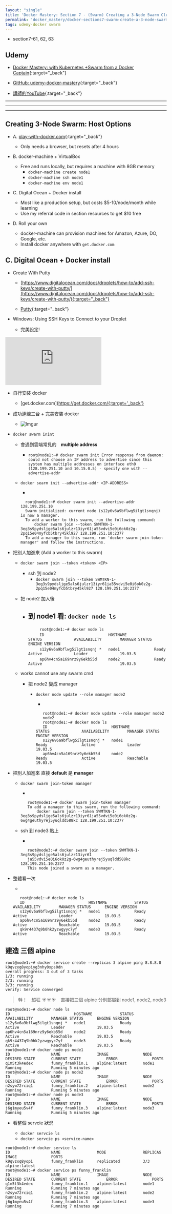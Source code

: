 ```yaml
---
layout: "single"
title: 'Docker Mastery: Section 7 - (Swarm) Creating a 3-Node Swarm Cluster'
permalink: 'docker_mastery/docker-sections7-swarm-create-a-3-node-swarm-cluster'
tags: udemy-docker swarm
---
```


- section7-61, 62, 63

## Udemy

- [Docker Mastery: with Kubernetes +Swarm from a Docker Captain](https://www.udemy.com/course/docker-mastery/){:target="_back"}

- [GitHub: udemy-docker-mastery](https://github.com/BretFisher/udemy-docker-mastery){:target="_back"}

- [講師的YouTube](https://www.youtube.com/channel/UC0NErq0RhP51iXx64ZmyVfg){:target="_back"}

---
---
---

## Creating 3-Node Swarm: Host Options


- A. [play-with-docker.com](https://labs.play-with-docker.com/){:target="_back"}
   - Only needs a browser, but resets after 4 hours

- B. docker-machine + VirtualBox
   - Free and runs locally, but requires a machine with 8GB memory
      - `docker-machine create node1`
      - `docker-machine ssh node1`
      - `docker-machine env node1`

- C. Digital Ocean + Docker install
   - Most like a production setup, but costs $5-10/node/month while learning
   - Use my referral code in section resources to get $10 free

- D. Roll your own
   - docker-machine can provision machines for Amazon, Azure, DO, Google, etc.
   - Install docker anywhere with `get.docker.com`


## C. Digital Ocean + Docker install 

- Create With Putty

   - [https://www.digitalocean.com/docs/droplets/how-to/add-ssh-keys/create-with-putty/](https://www.digitalocean.com/docs/droplets/how-to/add-ssh-keys/create-with-putty/){:target="_back"}


   - [Putty](https://www.chiark.greenend.org.uk/~sgtatham/putty/latest.html){:target="_back"}

- Windows: Using SSH Keys to Connect to your Droplet

   - 完美設定!

<iframe  src="https://www.youtube.com/embed/plIeC5Zpp8A" frameborder="0" allow="accelerometer; autoplay; encrypted-media; gyroscope; picture-in-picture" allowfullscreen></iframe>


- 自行安裝 docker 

   - [get.docker.com](https://get.docker.com/{:target='_back'}


- 成功連線三台 + 完美安裝 docker

   - ![Imgur](https://i.imgur.com/hkYIYyd.jpg)

- `docker swarm inint`

   - 會遇到雲端常見的　__multiple address__

      - `
root@node1:~# docker swarm init
Error response from daemon: could not choose an IP address to advertise since this system has multiple addresses on interface eth0 (128.199.251.10 and 10.15.0.5) - specify one with --advertise-addr
`


   - `docker searm init --advertise-addr <IP-ADDRESS>`

      - 
       ~~~
         root@node1:~# docker swarm init --advertise-addr 128.199.251.10
         Swarm initialized: current node (s12y6v6a9bflwg5ilgt1snqnj) is now a manager.  
         To add a worker to this swarm, run the following command:
             docker swarm join --token SWMTKN-1-3eg3s9pydsljge5als6julzr13iyr61ja55vdvi5e0i6ok0z2g-2pq15e04myfcb5tbry45kl927 128.199.251.10:2377
         To add a manager to this swarm, run 'docker swarm join-token manager' and follow the instructions.
       ~~~


- 把別人加進來 (Add a worker to this swarm)
   
   - `docker swarm join --token <token> <IP>`
      - ssh 到 node2 
         - `docker swarm join --token SWMTKN-1-3eg3s9pydsljge5als6julzr13iyr61ja55vdvi5e0i6ok0z2g-2pq15e04myfcb5tbry45kl927 128.199.251.10:2377`
   - 把 node2 加入後
      - 到 node1 看: `docker node ls`
         - 
         ~~~
         　　　root@node1:~# docker node ls
         　　　ID                            HOSTNAME            STATUS              AVAILABILITY        MANAGER STATUS      ENGINE VERSION
         　　　s12y6v6a9bflwg5ilgt1snqnj *   node1               Ready               Active              Leader              19.03.5
         　　　ap6hv4cn5a169nrz9y6ekb55d     node2               Ready               Active                                  19.03.5
         ~~~ 

    - works cannot use any swarm cmd

       - 把 node2 變成 manager 

          - `docker node update --role manager node2`

             - 
             ~~~
                root@node1:~# docker node update --role manager node2
                node2
                root@node1:~# docker node ls
                ID                            HOSTNAME            STATUS              AVAILABILITY        MANAGER STATUS      ENGINE VERSION
                s12y6v6a9bflwg5ilgt1snqnj *   node1               Ready               Active              Leader              19.03.5
                ap6hv4cn5a169nrz9y6ekb55d     node2               Ready               Active              Reachable           19.03.5
             ~~~

- 把別人加進來 直接 __default__ 是 __manager__

   - `docker swarm join-token manager`

      - 
      ~~~
         root@node1:~# docker swarm join-token manager
         To add a manager to this swarm, run the following command:
             docker swarm join --token SWMTKN-1-3eg3s9pydsljge5als6julzr13iyr61ja55vdvi5e0i6ok0z2g-6wg4geuthyrej5yuqldd588kc 128.199.251.10:2377
      ~~~

   - ssh 到 node3 貼上

      - 
      ~~~
         root@node3:~# docker swarm join --token SWMTKN-1-3eg3s9pydsljge5als6julzr13iyr61                                      
         ja55vdvi5e0i6ok0z2g-6wg4geuthyrej5yuqldd588kc 128.199.251.10:2377
         This node joined a swarm as a manager.
      ~~~

- 整體看一次

   - 
   ~~~
      root@node1:~# docker node ls
      ID                            HOSTNAME            STATUS              AVAILABILITY        MANAGER STATUS      ENGINE VERSION
      s12y6v6a9bflwg5ilgt1snqnj *   node1               Ready               Active              Leader              19.03.5
      ap6hv4cn5a169nrz9y6ekb55d     node2               Ready               Active              Reachable           19.03.5
      qk9r4437q9b0hk2yzwgyyc7yf     node3               Ready               Active              Reachable           19.03.5
   ~~~


## 建造 三個 alpine

~~~
root@node1:~# docker service create --replicas 3 alpine ping 8.8.8.8
k9qvzxq8yopiyg3nhy0xps0dn
overall progress: 3 out of 3 tasks
1/3: running
2/3: running
3/3: running
verify: Service converged
~~~

> 幹！　超狂 :sunny::sunny::sunny:　直接把三個 alpine 分別部屬到 node1, node2, node3

~~~
root@node1:~# docker node ls
ID                            HOSTNAME            STATUS              AVAILABILITY        MANAGER STATUS      ENGINE VERSION
s12y6v6a9bflwg5ilgt1snqnj *   node1               Ready               Active              Leader              19.03.5
ap6hv4cn5a169nrz9y6ekb55d     node2               Ready               Active              Reachable           19.03.5
qk9r4437q9b0hk2yzwgyyc7yf     node3               Ready               Active              Reachable           19.03.5
root@node1:~# docker node ps node1
ID                  NAME                IMAGE               NODE                DESIRED STATE       CURRENT STATE           ERROR               PORTS
q1m5t3k4edex        funny_franklin.1    alpine:latest       node1               Running             Running 5 minutes ago
root@node1:~# docker node ps node2
ID                  NAME                IMAGE               NODE                DESIRED STATE       CURRENT STATE           ERROR               PORTS
n2syw72rciq1        funny_franklin.2    alpine:latest       node2               Running             Running 5 minutes ago
root@node1:~# docker node ps node3
ID                  NAME                IMAGE               NODE                DESIRED STATE       CURRENT STATE           ERROR               PORTS
j6g1myeu5v4f        funny_franklin.3    alpine:latest       node3               Running             Running 5 minutes ago
~~~

- 看整個 servcie 狀況
   
   - `docker servcie ls`
   - `docker servcie ps <service-name>`

~~~
root@node1:~# docker service ls
ID                  NAME                MODE                REPLICAS            IMAGE               PORTS
k9qvzxq8yopi        funny_franklin      replicated          3/3                 alpine:latest
root@node1:~# docker service ps funny_franklin
ID                  NAME                IMAGE               NODE                DESIRED STATE       CURRENT STATE           ERROR               PORTS
q1m5t3k4edex        funny_franklin.1    alpine:latest       node1               Running             Running 7 minutes ago
n2syw72rciq1        funny_franklin.2    alpine:latest       node2               Running             Running 7 minutes ago
j6g1myeu5v4f        funny_franklin.3    alpine:latest       node3               Running             Running 7 minutes ago
~~~